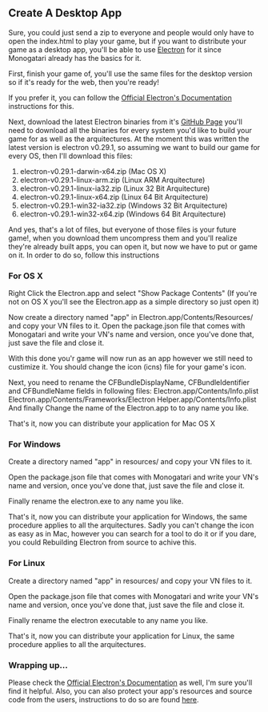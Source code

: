 ## Create A Desktop App

Sure, you could just send a zip to everyone and people would only have to open the index.html to play your game, but if you want to distribute your game as a desktop app, you'll be able to use [Electron](http://electron.atom.io/) for it since Monogatari already has the basics for it.

First, finish your game of, you'll use the same files for the desktop version so if it's ready for the web, then you're ready!

If you prefer it, you can follow the [Official Electron's Documentation](https://github.com/atom/electron/blob/master/docs/tutorial/application-distribution.md) instructions for this.

Next, download the latest Electron binaries from it's <a href="https://github.com/atom/electron/releases">GitHub Page</a> you'll need to download all the binaries for every system you'd like to build your game for as well as the arquitectures.
At the moment this was written the latest version is electron v0.29.1, so assuming we want to build our game for every OS, then I'll download this files:

1. electron-v0.29.1-darwin-x64.zip (Mac OS X)
2. electron-v0.29.1-linux-arm.zip (Linux ARM Arquitecture)
3. electron-v0.29.1-linux-ia32.zip (Linux 32 Bit Arquitecture)
4. electron-v0.29.1-linux-x64.zip (Linux 64 Bit Arquitecture)
5. electron-v0.29.1-win32-ia32.zip (Windows 32 Bit Arquitecture)
6. electron-v0.29.1-win32-x64.zip (Windows 64 Bit Arquitecture)

And yes, that's a lot of files, but everyone of those files is your future game!, when you download them uncompress them and you'll realize they're already built apps, you can open it, but now we have to put or game on it.
In order to do so, follow this instructions

### For OS X
Right Click the Electron.app and select "Show Package Contents" (If you're not on OS X you'll see the Electron.app as a simple directory so just open it)

Now create a directory named "app" in Electron.app/Contents/Resources/ and copy your VN files to it.
Open the package.json file that comes with Monogatari and write your VN's name and version, once you've done that, just save the file and close it.

With this done you'r game will now run as an app however we still need to custimize it.
You should change the icon (icns) file for your game's icon.

Next, you need to rename the CFBundleDisplayName, CFBundleIdentifier and CFBundleName fields in following files: Electron.app/Contents/Info.plist Electron.app/Contents/Frameworks/Electron Helper.app/Contents/Info.plist
And finally Change the name of the Electron.app to to any name you like.

That's it, now you can distribute your application for Mac OS X

### For Windows

Create a directory named "app" in resources/ and copy your VN files to it.

Open the package.json file that comes with Monogatari and write your VN's name and version, once you've done that, just save the file and close it.

Finally rename the electron.exe to any name you like.

That's it, now you can distribute your application for Windows, the same procedure applies to all the arquitectures.
Sadly you can't change the icon as easy as in Mac, however you can search for a tool to do it or if you dare, you could Rebuilding Electron from source to achive this.

### For Linux
Create a directory named "app" in resources/ and copy your VN files to it.

Open the package.json file that comes with Monogatari and write your VN's name and version, once you've done that, just save the file and close it.

Finally rename the electron executable to any name you like.

That's it, now you can distribute your application for Linux, the same procedure applies to all the arquitectures.

### Wrapping up...
Please check the [Official Electron's Documentation](https://github.com/atom/electron/blob/master/docs/tutorial/application-distribution.md) as well, I'm sure you'll find it helpful.
Also, you can also protect your app's resources and source code from the users, instructions to do so are found [here](https://github.com/atom/electron/blob/master/docs/tutorial/application-packaging.md).
